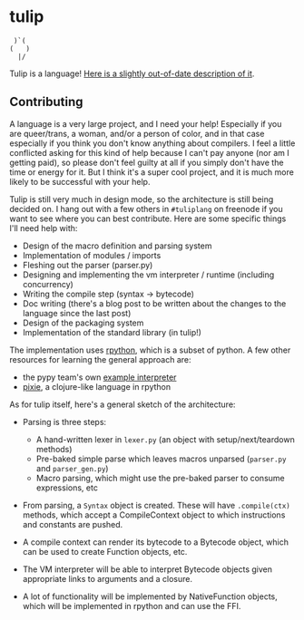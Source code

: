 # tulip

```
 )`(
(   )
  |/
```

Tulip is a language! [Here is a slightly out-of-date description of it](http://www.jneen.net/posts/2015-03-01-tulip-language).

## Contributing

A language is a very large project, and I need your help!  Especially if you are queer/trans, a woman, and/or a person of color, and in that case especially if you think you don't know anything about compilers.  I feel a little conflicted asking for this kind of help because I can't pay anyone (nor am I getting paid), so please don't feel guilty at all if you simply don't have the time or energy for it.  But I think it's a super cool project, and it is much more likely to be successful with your help.

Tulip is still very much in design mode, so the architecture is still being decided on.  I hang out with a few others in `#tuliplang` on freenode if you want to see where you can best contribute.  Here are some specific things I'll need help with:

* Design of the macro definition and parsing system
* Implementation of modules / imports
* Fleshing out the parser (parser.py)
* Designing and implementing the vm interpreter / runtime (including concurrency)
* Writing the compile step (syntax -> bytecode)
* Doc writing (there's a blog post to be written about the changes to the language since the last post)
* Design of the packaging system
* Implementation of the standard library (in tulip!)

The implementation uses [rpython](https://rpython.readthedocs.org/), which is a subset of python. A few other resources for learning the general approach are:
  * the pypy team's own [example interpreter](https://bitbucket.org/pypy/example-interpreter)
  * [pixie](https://github.com/pixie-lang/pixie), a clojure-like language in rpython

As for tulip itself, here's a general sketch of the architecture:

* Parsing is three steps:
  - A hand-written lexer in `lexer.py` (an object with setup/next/teardown methods)
  - Pre-baked simple parse which leaves macros unparsed (`parser.py` and `parser_gen.py`)
  - Macro parsing, which might use the pre-baked parser to consume expressions, etc

* From parsing, a `Syntax` object is created.  These will have `.compile(ctx)` methods, which accept a CompileContext object to which instructions and constants are pushed.
* A compile context can render its bytecode to a Bytecode object, which can be used to create Function objects, etc.
* The VM interpreter will be able to interpret Bytecode objects given appropriate links to arguments and a closure.

* A lot of functionality will be implemented by NativeFunction objects, which will be implemented in rpython and can use the FFI.
